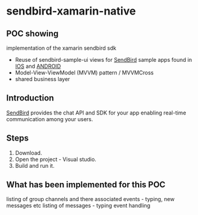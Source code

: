 # sendbird-xamarin-native

## POC showing

implementation of the xamarin sendbird sdk

* Reuse of sendbird-sample-ui views for [SendBird](https://sendbird.com) sample apps found in [IOS](https://github.com/smilefam/SendBird-iOS)  and [ANDROID](https://github.com/smilefam/Sendbird-Android) 
* Model-View-ViewModel (MVVM) pattern / MVVMCross 
* shared business layer



## Introduction

[SendBird](https://sendbird.com) provides the chat API and SDK for your app enabling real-time communication
among your users. 

## Steps

1. Download.
2. Open the project - Visual studio.
3. Build and run it.

## What has been implemented for this POC

listing of group channels and there associated events - typing, new messages etc
listing of messages -  typing event handling


